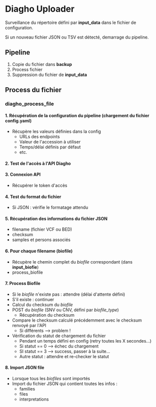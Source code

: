 # Diagho Uploader

Surveillance du répertoire défini par **input_data** dans le fichier de configuration.

Si un nouveau fichier JSON ou TSV est détecté, demarrage du pipeline.

## Pipeline

1. Copie du fichier dans **backup**
2. Process fichier
3. Suppression du fichier de **input_data**


## Process du fichier

### diagho_process_file


#### 1. Récupération de la configuration du pipeline (chargement du fichier config.yaml)

- Récupère les valeurs définies dans la config 
  - URLs des endpoints
  - Valeur de l'accession à utiliser
  - Temps/délai définis par défaut
  - etc.

#### 2. Test de l'accès à l'API Diagho

#### 3. Connexion API
- Récupérer le token d'accès

#### 4. Test du format du fichier
- Si JSON : vérifie le formatage attendu

#### 5. Récupération des informations du fichier JSON
- filename (fichier VCF ou BED)
- checksum
- samples et persons associés

#### 6. Pour chaque filename (biofile)
- Récupère le chemin complet du *biofile* correspondant (dans **input_biofie**)
- process_biofile

#### 7. Process Biofile
- Si le *biofile* n'existe pas : attendre (délai d'attente défini)
- S'il existe : continuer
- Calcul du checksum du *biofile*
- POST du *biofile*  (SNV ou CNV, défini par *biofile_type*)
  - Récupération du checksum
- Compare le checksum calculé précédemment avec le checksum renvoyé par l'API
  - Si différents --> problem !
- Vérification du statut de chargement du fichier
  - Pendant un temps défini en config (retry toutes les X secondes...)
  - Si statut == 0 --> échec du chargement
  - SI statut == 3 --> success, passer à la suite...
  - Autre statut : attendre et re-checker le statut

#### 8. Import JSON file
- Lorsque tous les *biofiles* sont importés
- Import du fichier JSON qui contient toutes les infos :
  - families
  - files
  - interpretations
